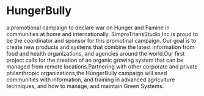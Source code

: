 # HungerBully
a promotional campaign to declare war on Hunger and Famine in communities at home and internationally. SimproTitansStudio,Inc.is proud to be the coordinator and sponsor for this promotinal campaign. Our goal is to create new products and systems that combine the latest information from food and health organizations, and agencies around the world.Our first project calls for the creation of an organic growing system that can be managed from remote locations.Partnering with other corporate and private philanthropic organizations,the HungerBully campaign will seed communities with information, and training in advanced agriculture techniques, and how to manage, and maintain Green Systems. 
